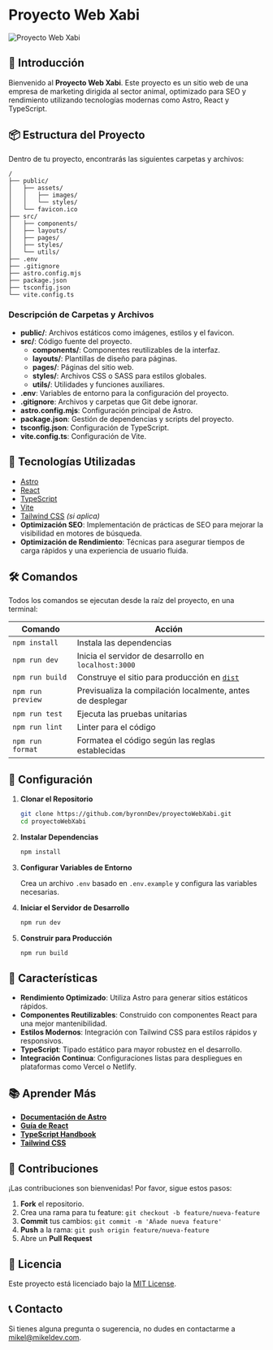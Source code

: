 # Proyecto Web Xabi

![Proyecto Web Xabi](https://github.com/byronnDev/proyectoWebXabi/blob/main/public/images/webPreview.webp)

## 🚀 Introducción

Bienvenido al **Proyecto Web Xabi**. Este proyecto es un sitio web de una empresa de marketing dirigida al sector animal, optimizado para SEO y rendimiento utilizando tecnologías modernas como Astro, React y TypeScript.

## 📦 Estructura del Proyecto

Dentro de tu proyecto, encontrarás las siguientes carpetas y archivos:

```text
/
├── public/
│   ├── assets/
│   │   ├── images/
│   │   └── styles/
│   └── favicon.ico
├── src/
│   ├── components/
│   ├── layouts/
│   ├── pages/
│   ├── styles/
│   └── utils/
├── .env
├── .gitignore
├── astro.config.mjs
├── package.json
├── tsconfig.json
└── vite.config.ts
```

### Descripción de Carpetas y Archivos

- **public/**: Archivos estáticos como imágenes, estilos y el favicon.
- **src/**: Código fuente del proyecto.
  - **components/**: Componentes reutilizables de la interfaz.
  - **layouts/**: Plantillas de diseño para páginas.
  - **pages/**: Páginas del sitio web.
  - **styles/**: Archivos CSS o SASS para estilos globales.
  - **utils/**: Utilidades y funciones auxiliares.
- **.env**: Variables de entorno para la configuración del proyecto.
- **.gitignore**: Archivos y carpetas que Git debe ignorar.
- **astro.config.mjs**: Configuración principal de Astro.
- **package.json**: Gestión de dependencias y scripts del proyecto.
- **tsconfig.json**: Configuración de TypeScript.
- **vite.config.ts**: Configuración de Vite.

## 🧰 Tecnologías Utilizadas

- [Astro](https://astro.build/)
- [React](https://reactjs.org/)
- [TypeScript](https://www.typescriptlang.org/)
- [Vite](https://vitejs.dev/)
- [Tailwind CSS](https://tailwindcss.com/) *(si aplica)*
- **Optimización SEO**: Implementación de prácticas de SEO para mejorar la visibilidad en motores de búsqueda.
- **Optimización de Rendimiento**: Técnicas para asegurar tiempos de carga rápidos y una experiencia de usuario fluida.

## 🛠️ Comandos

Todos los comandos se ejecutan desde la raíz del proyecto, en una terminal:

| Comando                   | Acción                                           |
| ------------------------- | ------------------------------------------------ |
| `npm install`             | Instala las dependencias                         |
| `npm run dev`             | Inicia el servidor de desarrollo en `localhost:3000` |
| `npm run build`           | Construye el sitio para producción en [`dist`](dist)  |
| `npm run preview`         | Previsualiza la compilación localmente, antes de desplegar |
| `npm run test`            | Ejecuta las pruebas unitarias                    |
| `npm run lint`            | Linter para el código                            |
| `npm run format`          | Formatea el código según las reglas establecidas |

## 🔧 Configuración

1. **Clonar el Repositorio**

   ```sh
   git clone https://github.com/byronnDev/proyectoWebXabi.git
   cd proyectoWebXabi
   ```

2. **Instalar Dependencias**

   ```sh
   npm install
   ```

3. **Configurar Variables de Entorno**

   Crea un archivo `.env` basado en `.env.example` y configura las variables necesarias.

4. **Iniciar el Servidor de Desarrollo**

   ```sh
   npm run dev
   ```

5. **Construir para Producción**

   ```sh
   npm run build
   ```

## 🎯 Características

- **Rendimiento Optimizado**: Utiliza Astro para generar sitios estáticos rápidos.
- **Componentes Reutilizables**: Construido con componentes React para una mejor mantenibilidad.
- **Estilos Modernos**: Integración con Tailwind CSS para estilos rápidos y responsivos.
- **TypeScript**: Tipado estático para mayor robustez en el desarrollo.
- **Integración Continua**: Configuraciones listas para despliegues en plataformas como Vercel o Netlify.

## 📚 Aprender Más

- **[Documentación de Astro](https://docs.astro.build)**
- **[Guía de React](https://reactjs.org/docs/getting-started.html)**
- **[TypeScript Handbook](https://www.typescriptlang.org/docs/)**
- **[Tailwind CSS](https://tailwindcss.com/docs)**

## 🤝 Contribuciones

¡Las contribuciones son bienvenidas! Por favor, sigue estos pasos:

1. **Fork** el repositorio.
2. Crea una rama para tu feature: `git checkout -b feature/nueva-feature`
3. **Commit** tus cambios: `git commit -m 'Añade nueva feature'`
4. **Push** a la rama: `git push origin feature/nueva-feature`
5. Abre un **Pull Request**

## 📄 Licencia

Este proyecto está licenciado bajo la [MIT License](LICENSE).

## 📞 Contacto

Si tienes alguna pregunta o sugerencia, no dudes en contactarme a [mikel@mikeldev.com](mailto:mikel@mikeldev.com).
